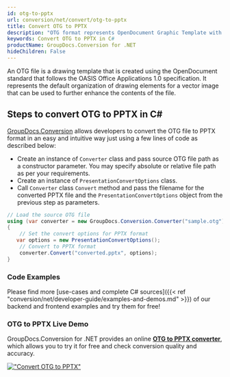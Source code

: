 ```yaml
---
id: otg-to-pptx
url: conversion/net/convert/otg-to-pptx
title: Convert OTG to PPTX
description: "OTG format represents OpenDocument Graphic Template with .otg extension. Learn how to convert OTG to PPTX file programmatically in C# language using GroupDocs.Conversion for .NET library."
keywords: Convert OTG to PPTX in C#
productName: GroupDocs.Conversion for .NET
hideChildren: False
---
```


An OTG file is a drawing template that is created using the OpenDocument standard that follows the OASIS Office Applications 1.0 specification. It represents the default organization of drawing elements for a vector image that can be used to further enhance the contents of the file.

## Steps to convert OTG to PPTX in C#

[GroupDocs.Conversion](https://products.groupdocs.com/conversion/net) allows developers to convert the OTG file to PPTX format in an easy and intuitive way just using a few lines of code as described below:

* Create an instance of `Converter` class and pass source OTG file path as a constructor parameter. You may specify absolute or relative file path as per your requirements. 
* Create an instance of `PresentationConvertOptions` class.
* Call `Converter` class `Convert` method and pass the filename for the converted PPTX file and the `PresentationConvertOptions` object from the previous step as parameters.

```csharp
// Load the source OTG file
using (var converter = new GroupDocs.Conversion.Converter("sample.otg"))
{
    // Set the convert options for PPTX format
   var options = new PresentationConvertOptions();
    // Convert to PPTX format
    converter.Convert("converted.pptx", options);
}
```

### Code Examples

Please find more [use-cases and complete C# sources]({{< ref "conversion/net/developer-guide/examples-and-demos.md" >}}) of our backend and frontend examples and try them for free!

### OTG to PPTX Live Demo

GroupDocs.Conversion for .NET provides an online [**OTG to PPTX converter**](https://products.groupdocs.app/conversion/otg-to-pptx), which allows you to try it for free and check conversion quality and accuracy.

[!["Convert OTG to PPTX"](conversion/net/images/convert-to-pptx/convert-otg-to-pptx.png)](https://products.groupdocs.app/conversion/otg-to-pptx)